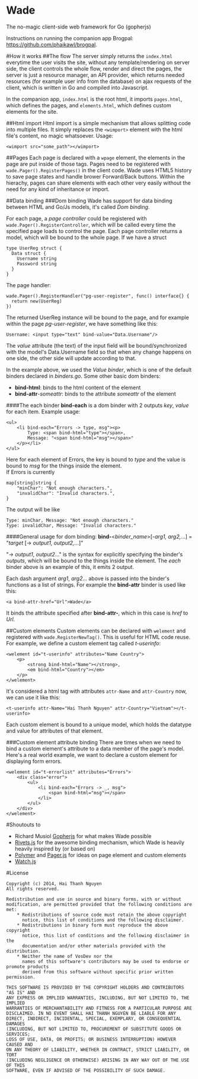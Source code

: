 Wade
====
The no-magic client-side web framework for Go (gopherjs)

  
Instructions on running the companion app Brogpal: https://github.com/phaikawl/brogpal.  

#How it works
##The flow
The server simply returns the `index.html` everytime the user visits the site, without any template/rendering on server side, the client controls the whole flow, render and direct the pages, the server is just a resource manager, an API provider, which returns needed resources (for example user info from the database) on ajax requests of the client, which is written in Go and compiled into Javascript. 

In the companion app, `index.html` is the root html, it imports `pages.html`, which defines the pages, and `elements.html`, which defines custom elements for the site.


##Html import
Html import is a simple mechanism that allows splitting code into multiple files. It simply replaces the `<wimport>` element with the html file's content, no magic whatsoever.
Usage:

    <wimport src="some_path"></wimport>

##Pages
Each page is declared with a `wpage` element, the elements in the page are put inside of those tags. Pages need to be registered with `wade.Pager().RegisterPages()` in the client code. Wade uses HTML5 history to save page states and handle brower Forward/Back buttons.
Within the hierachy, pages can share elements with each other very easily without the need for any kind of inheritance or import.

##Data binding
###Dom binding
Wade has support for data binding between HTML and Go/Js models, it's called *Dom binding*. 
 
For each page, a *page controller* could be registered with `wade.Pager().RegisterController`, which will be called every time the specified page loads to control the page. Each page controller returns a model, which will be bound to the whole page.
If we have a struct

    type UserReg struct {
      Data struct {
        Username string
        Password string
      }
    }

The page handler:
    
    wade.Pager().RegisterHandler("pg-user-register", func() interface{} {
      return new(UserReg)
    })

The returned UserReg instance will be bound to the page, and for example within the page *pg-user-register*, we have something like this:

    Username: <input type="text" bind-value="Data.Username"/>

The *value* attribute (the text) of the input field will be bound/synchronized with the model's Data.Username field so that when any change happens on one side, the other side will update according to that.

In the example above, we used the *Value binder*, which is one of the default binders declared in *binders.go*. Some other basic dom binders:
* **bind-html**: binds to the html content of the element
* **bind-attr**-*someattr*: binds to the attribute *someattr* of the element

####The each binder
**bind-each** is a dom binder with 2 outputs *key*, *value* for each item. Example usage:

    <ul>
		<li bind-each="Errors -> type, msg"><p>
		    Type: <span bind-html="type"></span>,
			Message: "<span bind-html="msg"></span>"
		</p></li>
	</ul>

Here for each element of Errors, the key is bound to *type* and the value is bound to *msg* for the things inside the element.  
If Errors is currently

    map[string]string {
        "minChar": "Not enough characters.",
        "invalidChar": "Invalid characters.",
    }

The output will be like

    Type: minChar, Message: "Not enough characters."
    Type: invalidChar, Message: "Invalid characters."

####General usage for dom binding:
**bind-**<*binder_name*>[-*arg1, arg2,*...] = "*target* [-> *output1, output2,...*]" 

"-> *output1*, *output2*..." is the syntax for explicitly specifying the binder's *outputs*, which will be bound to the things inside the element. The *each* binder above is an example of this, it emits 2 output.

Each dash argument *arg1*, *arg2*... above is passed into the binder's functions as a list of strings. For example the **bind-attr** binder is used like this:

    <a bind-attr-href="Url">Wade</a>
It binds the attribute specified after **bind-attr-**, which in this case is *href* to *Url*.

##Custom elements
Custom elements can be declared with `welement` and registered with `wade.RegisterNewTag()`. This is useful for HTML code reuse.  
For example, we define a custom element tag called *t-userinfo*:  

    <welement id="t-userinfo" attributes="Name Country">
        <p>
            <strong bind-html="Name"></strong>,
            <em bind-html="Country"></em>
        </p>
    </welement>

It's considered a html tag with attributes `attr-Name` and `attr-Country` now, we can use it like this:

    <t-userinfo attr-Name="Hai Thanh Nguyen" attr-Country="Vietnam"></t-userinfo>
Each custom element is bound to a unique model, which holds the datatype and value for attributes of that element.

###Custom element attribute binding
There are times when we need to bind a custom element's attribute to a data member of the page's model.  
Here's a real world example, we want to declare a custom element for displaying form errors.

    <welement id="t-errorlist" attributes="Errors">
        <div class="error">
    		<ul>
    			<li bind-each="Errors -> _, msg">
    				<span bind-html="msg"></span>
    			</li>
    		</ul>
    	</div>
    </welement>


#Shoutouts to
* Richard Musiol [Gopherjs](http://github.com/gopherjs/gopherjs) for what makes Wade possible
* [Rivets.js](http://rivetsjs.com) for the awesome binding mechanism, which Wade is heavily heavily inspired by (or based on)
* [Polymer](http://polymer-project.org) and [Pager.js](http://pagerjs.com) for ideas on page element and custom elements
* [Watch.js](https://github.com/melanke/Watch.JS)

#License

    Copyright (c) 2014, Hai Thanh Nguyen
    All rights reserved.

    Redistribution and use in source and binary forms, with or without
    modification, are permitted provided that the following conditions are met:
        * Redistributions of source code must retain the above copyright
          notice, this list of conditions and the following disclaimer.
        * Redistributions in binary form must reproduce the above copyright
          notice, this list of conditions and the following disclaimer in the
          documentation and/or other materials provided with the distribution.
        * Neither the name of VosDev nor the
          names of this software's contributors may be used to endorse or promote products
          derived from this software without specific prior written permission.

    THIS SOFTWARE IS PROVIDED BY THE COPYRIGHT HOLDERS AND CONTRIBUTORS "AS IS" AND
    ANY EXPRESS OR IMPLIED WARRANTIES, INCLUDING, BUT NOT LIMITED TO, THE IMPLIED
    WARRANTIES OF MERCHANTABILITY AND FITNESS FOR A PARTICULAR PURPOSE ARE
    DISCLAIMED. IN NO EVENT SHALL HAI THANH NGUYEN BE LIABLE FOR ANY
    DIRECT, INDIRECT, INCIDENTAL, SPECIAL, EXEMPLARY, OR CONSEQUENTIAL DAMAGES
    (INCLUDING, BUT NOT LIMITED TO, PROCUREMENT OF SUBSTITUTE GOODS OR SERVICES;
    LOSS OF USE, DATA, OR PROFITS; OR BUSINESS INTERRUPTION) HOWEVER CAUSED AND
    ON ANY THEORY OF LIABILITY, WHETHER IN CONTRACT, STRICT LIABILITY, OR TORT
    (INCLUDING NEGLIGENCE OR OTHERWISE) ARISING IN ANY WAY OUT OF THE USE OF THIS
    SOFTWARE, EVEN IF ADVISED OF THE POSSIBILITY OF SUCH DAMAGE.
